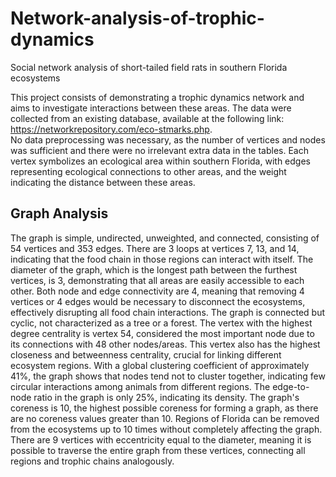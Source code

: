 # Network-analysis-of-trophic-dynamics
Social network analysis of short-tailed field rats in southern Florida ecosystems

This project consists of demonstrating a trophic dynamics network and aims to investigate interactions between these areas. 
The data were collected from an existing database, available at the following link: https://networkrepository.com/eco-stmarks.php. \
No data preprocessing was necessary, as the number of vertices and nodes was sufficient and there were no irrelevant extra data in the tables. Each vertex symbolizes an ecological area within southern Florida, with edges representing ecological connections to other areas, and the weight indicating the distance between these areas.

## Graph Analysis

The graph is simple, undirected, unweighted, and connected, consisting of 54 vertices and 353 edges. There are 3 loops at vertices 7, 13, and 14, indicating that the food chain in those regions can interact with itself. The diameter of the graph, which is the longest path between the furthest vertices, is 3, demonstrating that all areas are easily accessible to each other. Both node and edge connectivity are 4, meaning that removing 4 vertices or 4 edges would be necessary to disconnect the ecosystems, effectively disrupting all food chain interactions. The graph is connected but cyclic, not characterized as a tree or a forest. The vertex with the highest degree centrality is vertex 54, considered the most important node due to its connections with 48 other nodes/areas. This vertex also has the highest closeness and betweenness centrality, crucial for linking different ecosystem regions. With a global clustering coefficient of approximately 41%, the graph shows that nodes tend not to cluster together, indicating few circular interactions among animals from different regions. The edge-to-node ratio in the graph is only 25%, indicating its density. The graph's coreness is 10, the highest possible coreness for forming a graph, as there are no coreness values greater than 10. Regions of Florida can be removed from the ecosystems up to 10 times without completely affecting the graph. There are 9 vertices with eccentricity equal to the diameter, meaning it is possible to traverse the entire graph from these vertices, connecting all regions and trophic chains analogously.

